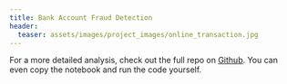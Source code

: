 ```yaml
---
title: Bank Account Fraud Detection
header:
  teaser: assets/images/project_images/online_transaction.jpg
---
```


For a more detailed analysis, check out the full repo on [Github](https://github.com/luke-lite/Box-Office-Analysis/). You can even copy the notebook and run the code yourself.
